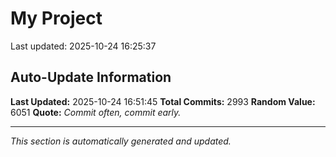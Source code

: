 # My Project


Last updated: 2025-10-24 16:25:37
























































































































































































































































































































































































































































































































































































































































































































































































































































































































































































































































































































































































































































































































































































































































































































































































































































































































































































































































































































































































































































































































































































































































































































































































































































































































































































































































































































































































































































































































































































































































































































































































































































































































































































































































































































## Auto-Update Information

**Last Updated:** 2025-10-24 16:51:45
**Total Commits:** 2993
**Random Value:** 6051
**Quote:** _Commit often, commit early._

---
_This section is automatically generated and updated._